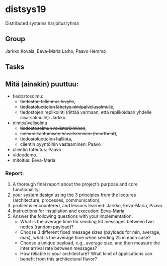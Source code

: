# distsys19
Distributed systems harjoitusryhmä

## Group

Jarkko Kovala, Eeva-Maria Laiho, Paavo Hemmo

## Tasks

## Mitä (ainakin) puuttuu:

- tiedostosolmu: 
    - ~~tiedoston tallennus levylle~~, 
    - ~~tiedostoluettelon lähetys nimipalvelusolmulle~~, 
    - tiedostojen replikointi (riittää varmaan, että replikoidaan yhdelle sisarsolmulle): Jarkko
- nimipalvelisolmu
    - ~~tiedostosolmun rekisteröiminen~~, 
    - ~~solmun kaatumisen havaitseminen (heartbeat)~~, 
    - ~~tiedostoluettelon hallinta~~, 
    - clientin pyyntöihin vastaaminen: Paavo
- clientin toteutus: Paavo
- videodemo. 
- mitoitus: Eeva-Maria

### Report: 

1) A thorough final report about the project’s purpose and core functionality; 
2) your system design using the 3 principles from the lectures (architecture, processes, communication), 
3) problems encountered, and lessons learned: Jarkko, Eeva-Maria, Paavo
4) Instructions for installation and execution: Eeva-Maria
5) Answer the following questions with your implementation: 
    - What is the average time for sending 50 messages between two nodes (random payload)? 
    - Choose 3 different fixed message sizes (payloads for min, average, max), what is the average time when sending 25 in each case? 
    - Choose a unique payload, e.g., average size, and then measure the inter arrival rate between messages? 
    - How reliable is your architecture? What kind of applications can benefit from this architectural flavor?


